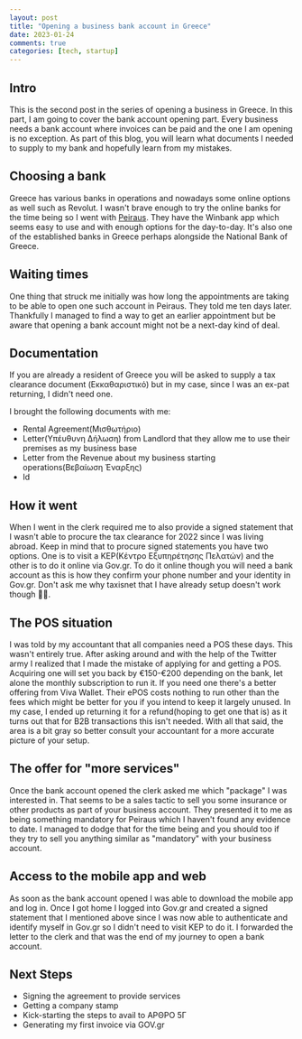 ```yaml
---
layout: post
title: "Opening a business bank account in Greece"
date: 2023-01-24
comments: true
categories: [tech, startup]
---
```


## Intro
This is the second post in the series of opening a business in Greece. In this part, I am going to cover the bank account opening part.
Every business needs a bank account where invoices can be paid and the one I am opening is no exception.
As part of this blog, you will learn what documents I needed to supply to my bank and hopefully learn from my mistakes.

## Choosing a bank
Greece has various banks in operations and nowadays some online options as well such as Revolut. I wasn't brave enough to try the online banks for the time being so I went with [Peiraus](https://www.piraeusbank.gr/el/idiwtes). They have the Winbank app which seems easy to use and with enough options for the day-to-day. It's also one of the established banks in Greece perhaps alongside the National Bank of Greece.

## Waiting times
One thing that struck me initially was how long the appointments are taking to be able to open one such account in Peiraus. They told me ten days later. Thankfully I managed to find a way to get an earlier appointment but be aware that opening a bank account might not be a next-day kind of deal.

## Documentation
If you are already a resident of Greece you will be asked to supply a tax clearance document (Εκκαθαριστικό) but in my case, since I was an ex-pat returning, I didn't need one.

I brought the following documents with me:
* Rental Agreement(Μισθωτήριο)
* Letter(Υπέυθυνη Δήλωση) from Landlord that they allow me to use their premises as my business base
* Letter from the Revenue about my business starting operations(Βεβαίωση Έναρξης)
* Id

## How it went
When I went in the clerk required me to also provide a signed statement that I wasn't able to procure the tax clearance for 2022 since I was living abroad. Keep in mind that to procure signed statements you have two options. One is to visit a KEP(Κέντρο Εξυπηρέτησης Πελατών) and the other is to do it online via Gov.gr. To do it online though you will need a bank account as this is how they confirm your phone number and your identity in Gov.gr. Don't ask me why taxisnet that I have already setup doesn't work though 🤷‍♂️.

## The POS situation
I was told by my accountant that all companies need a POS these days. This wasn't entirely true. After asking around and with the help of the Twitter army I realized that I made the mistake of applying for and getting a POS. Acquiring one will set you back by €150-€200 depending on the bank, let alone the monthly subscription to run it. If you need one there's a better offering from Viva Wallet. Their ePOS costs nothing to run other than the fees which might be better for you if you intend to keep it largely unused. In my case, I ended up returning it for a refund(hoping to get one that is) as it turns out that for B2B transactions this isn't needed. With all that said, the area is a bit gray so better consult your accountant for a more accurate picture of your setup.

## The offer for "more services"
Once the bank account opened the clerk asked me which "package" I was interested in. That seems to be a sales tactic to sell you some insurance or other products as part of your business account. They presented it to me as being something mandatory for Peiraus which I haven't found any evidence to date. I managed to dodge that for the time being and you should too if they try to sell you anything similar as "mandatory" with your business account.

## Access to the mobile app and web
As soon as the bank account opened I was able to download the mobile app and log in. Once I got home I logged into Gov.gr and created a signed statement that I mentioned above since I was now able to authenticate and identify myself in Gov.gr so I didn't need to visit KEP to do it. I forwarded the letter to the clerk and that was the end of my journey to open a bank account.

## Next Steps
* Signing the agreement to provide services
* Getting a company stamp
* Kick-starting the steps to avail to ΑΡΘΡΟ 5Γ
* Generating my first invoice via GOV.gr